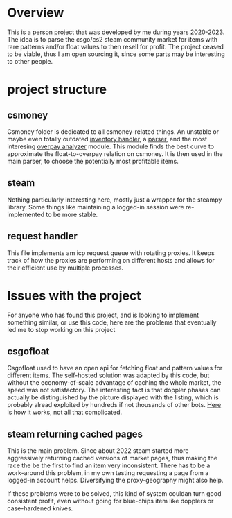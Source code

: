 # Overview
This is a person project that was developed by me during years 2020-2023. The idea is to parse the csgo/cs2 steam community market for items with rare patterns and/or float values to then resell for profit. 
The project ceased to be viable, thus I am open sourcing it, since some parts may be interesting to other people.

# project structure

## csmoney

Csmoney folder is dedicated to all csmoney-related things. An unstable or maybe even totally outdated [inventory handler](csmoney/csmoneyInventoryHandler.py), a [parser](csmoney/csmoneyParser.py), and the most interesing 
[overpay analyzer](csmoney/csmOverpayAnalyzers.py) module. This module finds the best curve to approximate the float-to-overpay relation on csmoney. It is then used in the main parser, to choose the potentially most profitable items.

## steam

Nothing particularly interesting here, mostly just a wrapper for the steampy library. Some things like maintaining a logged-in session were re-implemented to be more stable. 

## request handler 

This file implements am icp request queue with rotating proxies. It keeps track of how the proxies are performing on different hosts and allows for their efficient use by multiple processes.

# Issues with the project

For anyone who has found this project, and is looking to implement something similar, or use this code, here are the problems that eventually led me to stop working on this project

## csgofloat

Csgofloat used to have an open api for fetching float and pattern values for different items. The self-hosted solution was adapted by this code, but without the economy-of-scale advantage of caching the whole market, the speed was not satisfactory.
The interesting fact is that doppler phases can actually be distinguished by the picture displayed with the listing, which is probably alread exploited by hundreds if not thousands of other bots.
[Here](csgofloat.py?plain=1#L43) is how it works, not all that complicated.

## steam returning cached pages

This is the main problem. Since about 2022 steam started more aggressively returning cached versions of market pages, thus making the race the be the first to find an item very inconsistent. There has to be a work-around this problem, in my own testing 
requesting a page from a logged-in account helps. Diversifying the proxy-geography might also help.

If these problems were to be solved, this kind of system couldan turn good consistent profit, even without going for blue-chips item like dopplers or case-hardened knives. 
